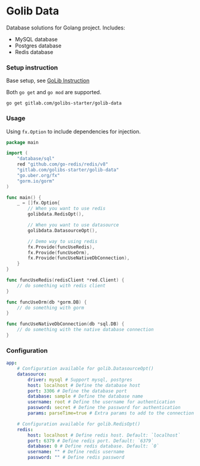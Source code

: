# Golib Data

Database solutions for Golang project. Includes:

* MySQL database
* Postgres database
* Redis database

### Setup instruction

Base setup, see [GoLib Instruction](https://gitlab.com/golibs-starter/golib/-/blob/develop/README.md)

Both `go get` and `go mod` are supported.

```shell
go get gitlab.com/golibs-starter/golib-data
```

### Usage

Using `fx.Option` to include dependencies for injection.

```go
package main

import (
	"database/sql"
	red "github.com/go-redis/redis/v8"
	"gitlab.com/golibs-starter/golib-data"
	"go.uber.org/fx"
	"gorm.io/gorm"
)

func main() {
	_ = []fx.Option{
		// When you want to use redis
		golibdata.RedisOpt(),

		// When you want to use datasource
		golibdata.DatasourceOpt(),

		// Demo way to using redis
		fx.Provide(funcUseRedis),
		fx.Provide(funcUseOrm),
		fx.Provide(funcUseNativeDbConnection),
	}
}

func funcUseRedis(redisClient *red.Client) {
	// do something with redis client
}

func funcUseOrm(db *gorm.DB) {
	// do something with gorm
}

func funcUseNativeDbConnection(db *sql.DB) {
	// do something with the native database connection
}
```

### Configuration

```yaml
app:
    # Configuration available for golib.DatasourceOpt()
    datasource:
        driver: mysql # Support mysql, postgres
        host: localhost # Define the database host
        port: 3306 # Define the database port
        database: sample # Define the database name
        username: root # Define the username for authentication
        password: secret # Define the password for authentication
        params: parseTime=true # Extra params to add to the connection string

    # Configuration available for golib.RedisOpt()
    redis:
        host: localhost # Define redis host. Default: `localhost`
        port: 6379 # Define redis port. Default: `6379`
        database: 0 # Define redis database. Default: `0`
        username: "" # Define redis username
        password: "" # Define redis password
```
